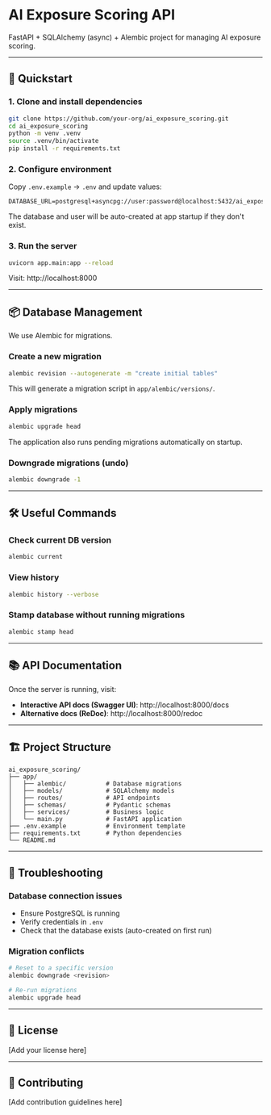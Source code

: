 # AI Exposure Scoring API

FastAPI + SQLAlchemy (async) + Alembic project for managing AI exposure scoring.

---

## 🚀 Quickstart

### 1. Clone and install dependencies

```bash
git clone https://github.com/your-org/ai_exposure_scoring.git
cd ai_exposure_scoring
python -m venv .venv
source .venv/bin/activate
pip install -r requirements.txt
```

### 2. Configure environment

Copy `.env.example` → `.env` and update values:

```env
DATABASE_URL=postgresql+asyncpg://user:password@localhost:5432/ai_exposure
```

The database and user will be auto-created at app startup if they don't exist.

### 3. Run the server

```bash
uvicorn app.main:app --reload
```

Visit: http://localhost:8000

---

## 📦 Database Management

We use Alembic for migrations.

### Create a new migration

```bash
alembic revision --autogenerate -m "create initial tables"
```

This will generate a migration script in `app/alembic/versions/`.

### Apply migrations

```bash
alembic upgrade head
```

The application also runs pending migrations automatically on startup.

### Downgrade migrations (undo)

```bash
alembic downgrade -1
```

---

## 🛠️ Useful Commands

### Check current DB version

```bash
alembic current
```

### View history

```bash
alembic history --verbose
```

### Stamp database without running migrations

```bash
alembic stamp head
```

---

## 📚 API Documentation

Once the server is running, visit:

- **Interactive API docs (Swagger UI)**: http://localhost:8000/docs
- **Alternative docs (ReDoc)**: http://localhost:8000/redoc

---

## 🏗️ Project Structure

```
ai_exposure_scoring/
├── app/
│   ├── alembic/           # Database migrations
│   ├── models/            # SQLAlchemy models
│   ├── routes/            # API endpoints
│   ├── schemas/           # Pydantic schemas
│   ├── services/          # Business logic
│   └── main.py            # FastAPI application
├── .env.example           # Environment template
├── requirements.txt       # Python dependencies
└── README.md
```

---

## 🐛 Troubleshooting

### Database connection issues

- Ensure PostgreSQL is running
- Verify credentials in `.env`
- Check that the database exists (auto-created on first run)

### Migration conflicts

```bash
# Reset to a specific version
alembic downgrade <revision>

# Re-run migrations
alembic upgrade head
```

---

## 📄 License

[Add your license here]

---

## 🤝 Contributing

[Add contribution guidelines here]